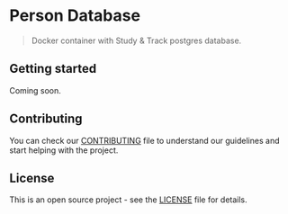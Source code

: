 # Person Database

> Docker container with Study & Track postgres database.

## Getting started

Coming soon.

## Contributing

You can check our [CONTRIBUTING](CONTRIBUTING.md) file to understand our guidelines
and start helping with the project.

## License

This is an open source project - see the [LICENSE](LICENSE) file for details.
